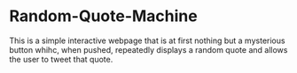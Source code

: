 # Random-Quote-Machine
This is a simple interactive webpage that is at first nothing but a mysterious button whihc, when pushed, repeatedly displays a random quote and allows the user to tweet that quote.
